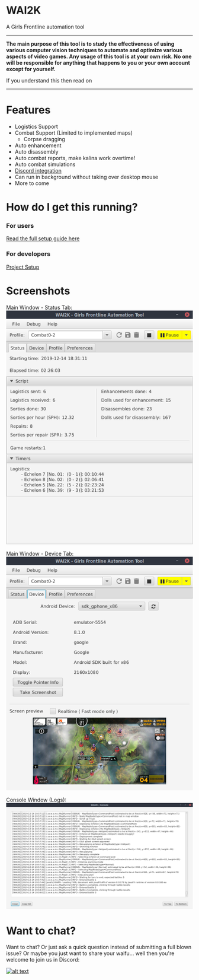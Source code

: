 # WAI2K

A Girls Frontline automation tool

---
**The main purpose of this tool is to study the effectiveness of using various computer vision
techniques to automate and optimize various aspects of video games. Any usage of this tool is at
your own risk. No one will be responsible for anything that happens to you or your own account
except for yourself.**

If you understand this then read on

---

# Features

- Logistics Support
- Combat Support (Limited to implemented maps)
    - Corpse dragging
- Auto enhancement
- Auto disassembly
- Auto combat reports, make kalina work overtime!
- Auto combat simulations
- [Discord integration](https://github.com/waicool20/WAI2K/wiki/Discord-Integration)
- Can run in background without taking over desktop mouse
- More to come

# How do I get this running?

### For users

[Read the full setup guide here](https://github.com/waicool20/WAI2K/wiki#wai2k---setup-guide)

### For developers

[Project Setup](https://github.com/waicool20/WAI2K/wiki/Project-Setup)

# Screenshots

Main Window - Status Tab:  
![Main Window - Status Tab](screenshots/main-status.png?raw=true)

Main Window - Device Tab:  
![Main Window - Device Tab](screenshots/main-device.png?raw=true)

Console Window (Logs):  
![Console Window](screenshots/console.png?raw=true)

# Want to chat?

Want to chat? Or just ask a quick question instead of submitting a full blown issue? Or maybe you
just want to share your waifu... well then you're welcome to join us in Discord:

[<img src="https://discordapp.com/assets/fc0b01fe10a0b8c602fb0106d8189d9b.png" alt="alt text" width="200px">](https://discord.gg/2tt5Der)


